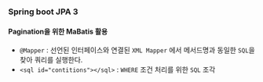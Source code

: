 ### Spring boot JPA 3

#### Pagination을 위한 MaBatis 활용
- `@Mapper` : 선언된 인터페이스와 연결된 `XML Mapper` 에서 메서드명과 동일한 `SQL`을 찾아 쿼리를 실행한다.
- `<sql id="contitions"></sql>` : `WHERE` 조건 처리를 위한 `SQL` 조각
